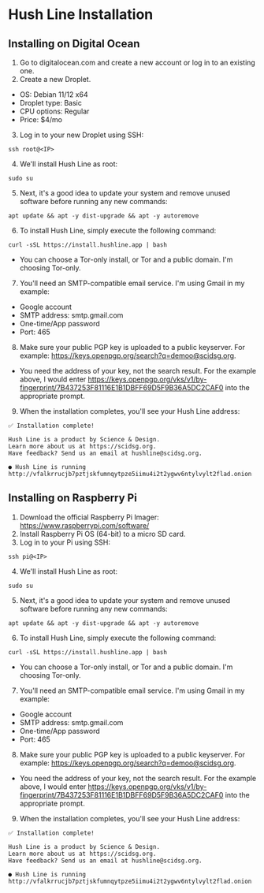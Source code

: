 # Hush Line Installation

## Installing on Digital Ocean

1. Go to digitalocean.com and create a new account or log in to an existing one.
2. Create a new Droplet.
- OS: Debian 11/12 x64
- Droplet type: Basic
- CPU options: Regular
- Price: $4/mo
3. Log in to your new Droplet using SSH:
```
ssh root@<IP>
```
4. We'll install Hush Line as root:
```
sudo su
```
5. Next, it's a good idea to update your system and remove unused software before running any new commands:
```
apt update && apt -y dist-upgrade && apt -y autoremove
```
6. To install Hush Line, simply execute the following command:
```
curl -sSL https://install.hushline.app | bash
```
- You can choose a Tor-only install, or Tor and a public domain. I'm choosing Tor-only.
7. You'll need an SMTP-compatible email service. I'm using Gmail in my example:
- Google account
- SMTP address: smtp.gmail.com
- One-time/App password
- Port: 465
8. Make sure your public PGP key is uploaded to a public keyserver. For example: https://keys.openpgp.org/search?q=demoo@scidsg.org. 
- You need the address of your key, not the search result. For the example above, I would enter https://keys.openpgp.org/vks/v1/by-fingerprint/7B437253F81116E1B1DBFF69D5F9B36A5DC2CAF0 into the appropriate prompt.
9. When the installation completes, you'll see your Hush Line address:
```
✅ Installation complete!
                                               
Hush Line is a product by Science & Design. 
Learn more about us at https://scidsg.org.
Have feedback? Send us an email at hushline@scidsg.org.

● Hush Line is running
http://vfalkrrucjb7pztjskfumnqytpze5iimu4i2t2ygwv6ntylvylt2flad.onion
```

## Installing on Raspberry Pi
1. Download the official Raspberry Pi Imager: https://www.raspberrypi.com/software/
2. Install Raspberry Pi OS (64-bit) to a micro SD card.
3. Log in to your Pi using SSH:
```
ssh pi@<IP>
```
4. We'll install Hush Line as root:
```
sudo su
```
5. Next, it's a good idea to update your system and remove unused software before running any new commands:
```
apt update && apt -y dist-upgrade && apt -y autoremove
```
6. To install Hush Line, simply execute the following command:
```
curl -sSL https://install.hushline.app | bash
```
- You can choose a Tor-only install, or Tor and a public domain. I'm choosing Tor-only.

7. You'll need an SMTP-compatible email service. I'm using Gmail in my example:
- Google account
- SMTP address: smtp.gmail.com
- One-time/App password
- Port: 465
8. Make sure your public PGP key is uploaded to a public keyserver. For example: https://keys.openpgp.org/search?q=demoo@scidsg.org. 
- You need the address of your key, not the search result. For the example above, I would enter https://keys.openpgp.org/vks/v1/by-fingerprint/7B437253F81116E1B1DBFF69D5F9B36A5DC2CAF0 into the appropriate prompt.
9. When the installation completes, you'll see your Hush Line address:
```
✅ Installation complete!
                                               
Hush Line is a product by Science & Design. 
Learn more about us at https://scidsg.org.
Have feedback? Send us an email at hushline@scidsg.org.

● Hush Line is running
http://vfalkrrucjb7pztjskfumnqytpze5iimu4i2t2ygwv6ntylvylt2flad.onion
```
